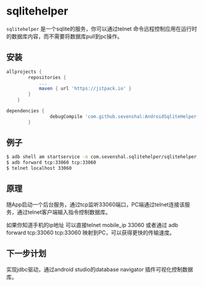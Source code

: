 sqlitehelper
============

`sqlitehelper` 是一个sqlite的服务，你可以通过telnet 命令远程控制应用在运行时的数据库内容，而不需要将数据库pull到pc操作。

## 安装

```groovy
allprojects {
		repositories {
			...
			maven { url 'https://jitpack.io' }
		}
	}

dependencies {
    	        debugCompile 'com.github.sevenshal:AndroidSqliteHelper:1.2'
    	}
```

## 例子

```sh
$ adb shell am startservice -n com.sevenshal.sqlitehelper/sqlitehelper.SqliteHelperService
$ adb forward tcp:33060 tcp:33060
$ telnet localhost 33060
```

## 原理

随App启动一个后台服务，通过tcp监听33060端口，PC端通过telnet连接该服务，通过telnet客户端输入指令控制数据库。

如果你知道手机的ip地址 可以直接telnet mobile_ip 33060
或者通过 adb forward tcp:33060 tcp:33060 映射到PC，可以获得更快的传输速度。
## 下一步计划

实现jdbc驱动，通过android studio的database navigator 插件可视化控制数据库。